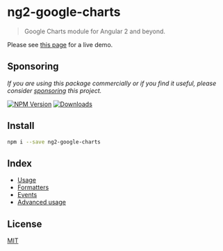 # ng2-google-charts

> Google Charts module for Angular 2 and beyond.

Please see [this page][example-page] for a live demo.

## Sponsoring

*If you are using this package commercially or if you find it useful, please
consider [sponsoring][donate-url] this project.*

[![NPM Version][npm-image]][npm-url]
[![Downloads][npm-downloads-image]][npm-downloads-url]

## Install

```bash
npm i --save ng2-google-charts
```

## Index

* [Usage](doc/Usage.md)
* [Formatters](doc/Formatters.md)
* [Events](doc/Events.md)
* [Advanced usage](doc/Advanced_usage.md)

## License

[MIT](LICENSE.md)

[npm-image]: https://img.shields.io/npm/v/ng2-google-charts.svg
[npm-url]: https://npmjs.org/package/ng2-google-charts
[npm-downloads-image]: https://img.shields.io/npm/dm/ng2-google-charts.svg
[npm-downloads-url]: https://npmjs.org/package/ng2-google-charts
[example-page]: https://www.devrandom.it/software/ng2-google-charts/demo
[donate-url]: https://github.com/gmazzamuto/ng2-google-charts?sponsor=1
